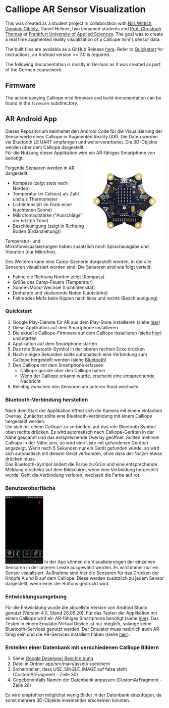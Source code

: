 # Calliope AR Sensor Visualization

This was created as a student project in collaboration with [Nils Wittich](https://github.com/nwittich), [Dominic Gibietz](https://github.com/dogib), Daniel Helmer, two unnamed students and [Prof. Christoph Thomas](https://www.frankfurt-university.de/de/hochschule/fachbereich-2-informatik-und-ingenieurwissenschaften/kontakt/professorinnen-und-professoren-im-fachbereich-2-informatik-und-ingenieurwissenschaften/christoph-thomas/) of [Frankfurt University of Applied Sciences](https://www.frankfurt-university.de/en/).
The goal was to create a real time augmented reality visualization of a Calliope mini's sensor data.

The built files are available as a GitHub Release [here](https://github.com/OpenRoberta/experiments-calliope-ar/releases).
Refer to [Quickstart](#Quickstart) for instructions, an Android version >= 7.0 is required.

The following documentation is mostly in German as it was created as part of the German coursework.

## Firmware
The accompanying Calliope mini firmware and build documentation can be found in the `firmware` subdirectory.

## AR Android App
Dieses Repositorium beinhaltet den Android Code für die Visualisierung der Sensorwerte eines Calliope in Augmented Reality (AR). Die Daten werden via Bluetooth LE UART empfangen und weiterverarbeitet. Die 3D-Objekte werden über dem Calliope dargestellt.  
Für die Nutzung dieser Applikation wird ein AR-fähiges Smartphone von benötigt.  
<img align="right" src="/app/src/main/assets/calliope_pictures/calliope_mini_whitebg.png" width="250">

Folgende Sensoren werden in AR dargestellt:
* Kompass (zeigt stets nach Norden)
* Temperatur (in Celsius) als Zahl und als Thermometer
* Lichtintensität (in Form einer leuchtenen Sonne)
* Mikrofonlautstärke ("Ausschläge" der letzten Töne)
* Beschleunigung (zeigt in Richtung Boden (Erdanziehung))

Temperatur- und Mikrofonvisualisierungen haben zusätzlich noch Sprachausgabe und Vibration (nur Mikrofon). 

Des Weiteren kann eine Camp-Szenerie dargestellt werden, in der alle Sensoren visualisiert worden sind. Die Sensoren sind wie folgt verteilt:
* Fahne die Richtung Norden zeigt (Kompass)
* Größe des Camp-Feuers (Temperatur)
* Sonne-/Mond-Wechsel (Lichtintensität)
* Drehende und skalierende Noten (Lautstärke)
* Fahrendes Mofa beim Kippen nach links und rechts (Beschleunigung)

### Quickstart
1. Google Play-Dienste für AR aus dem Play-Store installieren (siehe [hier](https://play.google.com/store/apps/details?id=com.google.ar.core))
2. Diese Applikation auf dem Smartphone installieren
3. Die aktuelle Calliope-Firmware auf dem Calliope installieren (siehe [hier](/firmware/README.md#how-to-use)) und starten
4. Applikation auf dem Smartphone starten
5. Das rote Bluetooth-Symbol in der oberen rechten Ecke drücken
6. Nach einigen Sekunden sollte automatisch eine Verbindung zum Calliope hergestellt werden (siehe [Bluetooth](#bluetooth-verbindung-herstellen))
7. Den Calliope mit dem Smartphone erfassen 
   - Calliope gerade über den Calliope halten   
   - Wenn der Calliope erkannt wurde, erscheint eine entsprechende Nachricht
8. Beliebig zwischen den Sensoren am unteren Rand wechseln

### <a name="Bluetooth"></a>Bluetooth-Verbindung herstellen
Nach dem Start der Applikation öffnet sich die Kamera mit einem einfachen Overlay. Zunächst sollte eine Bluetooth-Verbindung mit einem Calliope hergestellt werden.  
Um sich mit einem Calliope zu verbinden, auf das rote Bluetooth Symbol oben rechts drücken. Es wird automatisch nach Calliope-Geräten in der Nähe gescannt und das entsprechende Overlay geöffnet. Sollten mehrere Calliope in der Nähe sein, so wird eine Liste mit gefundenen Geräten angezeigt. Wenn nach 5 Sekunden nur ein Gerät gefunden wurde, so wird sich automatisch mit diesem Gerät verbunden, ohne dass der Nutzer etwas drücken muss.  
Das Bluetooth-Symbol ändert die Farbe zu Grün und eine entsprechende Meldung erscheint auf dem Bildschirm, wenn eine Verbindung hergestellt wurde. Geht die Verbindung verloren, wechselt die Farbe auf rot.

### Benutzeroberfläche

<img src="/app/src/main/assets/UI.png" width="120">
In der App können die Visualisierungen der einzelnen Sensoren in der unteren Leiste ausgewählt werden. Es wird immer nur ein Sensor visualisiert. Außnahme sind hier die Sensoren für das Drücken der Knöpfe A und B auf dem Calliope. Diese werden zusätzlich zu jedem Sensor dargestellt, wenn einer der Buttons gedrückt wird. 

### Entwicklungsumgebung
Für die Entwicklung wurde die aktuellste Version von Android Studio genutzt (Version 4.0, Stand 28.06.20). Für das Testen der Applikation mit einem Calliope wird ein AR-fähiges Smartphone benötigt (siehe [hier](https://developers.google.com/ar/discover/supported-devices)). Das Testen in einem Emulator/Virtual Device ist nur möglich, solange keine Bluetooth-Services genutzt werden. Der Emulator muss natürlich auch AR-fähig sein und die AR-Services installiert haben (siehe [hier](https://developers.google.com/ar/develop/java/emulator#update-arcore)).

### Erstellen einer Datenbank mit verschiedenen Calliope Bildern
1. Siehe [Google Developer Beschreibung](https://developers.google.com/ar/develop/c/augmented-images/arcoreimg#create_image_database_from_a_directory_of_images)
2. Datei in Ordner app/src/main/assets speichern
3. Sicherstellen, dass USE_SINGLE_IMAGE auf false steht (CustomArFragment - Zeile 30)
4. Gegebenenfalls Namen der Datenbank anpassen (CustomArFragment - Zeile 26)  

Es wird empfohlen möglichst wenig Bilder in der Datenbank einzufügen, da sonst mehrere 3D-Objekte inneinander erscheinen könnten.
 



